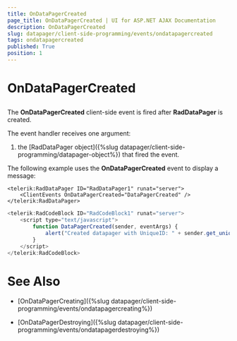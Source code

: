 ```yaml
---
title: OnDataPagerCreated
page_title: OnDataPagerCreated | UI for ASP.NET AJAX Documentation
description: OnDataPagerCreated
slug: datapager/client-side-programming/events/ondatapagercreated
tags: ondatapagercreated
published: True
position: 1
---
```


# OnDataPagerCreated



## 

The **OnDataPagerCreated** client-side event is fired after **RadDataPager** is created.

The event handler receives one argument:

1. the [RadDataPager object]({%slug datapager/client-side-programming/datapager-object%}) that fired the event.

The following example uses the **OnDataPagerCreated** event to display a message:

````ASPNET
<telerik:RadDataPager ID="RadDataPager1" runat="server">
    <ClientEvents OnDataPagerCreated="DataPagerCreated" />
</telerik:RadDataPager>
````


````JavaScript
<telerik:RadCodeBlock ID="RadCodeBlock1" runat="server">
    <script type="text/javascript">
        function DataPagerCreated(sender, eventArgs) {
            alert("Created datapager with UniqueID: " + sender.get_uniqueID());
        }
    </script>
</telerik:RadCodeBlock>
````



# See Also

 * [OnDataPagerCreating]({%slug datapager/client-side-programming/events/ondatapagercreating%})

 * [OnDataPagerDestroying]({%slug datapager/client-side-programming/events/ondatapagerdestroying%})
